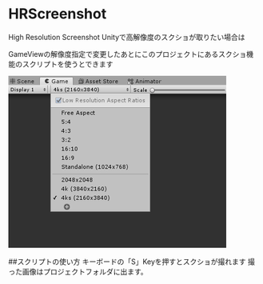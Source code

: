 # HRScreenshot
High Resolution Screenshot
Unityで高解像度のスクショが取りたい場合は

GameViewの解像度指定で変更したあとにこのプロジェクトにあるスクショ機能のスクリプトを使うとできます


![image.png](image/gameview01.png)


##スクリプトの使い方
キーボードの「S」Keyを押すとスクショが撮れます
撮った画像はプロジェクトフォルダに出ます。

